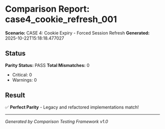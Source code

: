 # Comparison Report: case4_cookie_refresh_001
**Scenario:** CASE 4: Cookie Expiry - Forced Session Refresh
**Generated:** 2025-10-22T15:18:18.477027

## Status
**Parity Status:** PASS
**Total Mismatches:** 0
  - Critical: 0
  - Warnings: 0

## Result
✅ **Perfect Parity** - Legacy and refactored implementations match!

---
*Generated by Comparison Testing Framework v1.0*